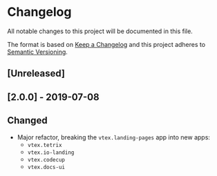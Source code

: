 # Changelog

All notable changes to this project will be documented in this file.

The format is based on [Keep a Changelog](http://keepachangelog.com/en/1.0.0/)
and this project adheres to [Semantic Versioning](http://semver.org/spec/v2.0.0.html).

## [Unreleased]

## [2.0.0] - 2019-07-08
## Changed

- Major refactor, breaking the `vtex.landing-pages` app into new apps:
  - `vtex.tetrix`
  - `vtex.io-landing`
  - `vtex.codecup`
  - `vtex.docs-ui`
